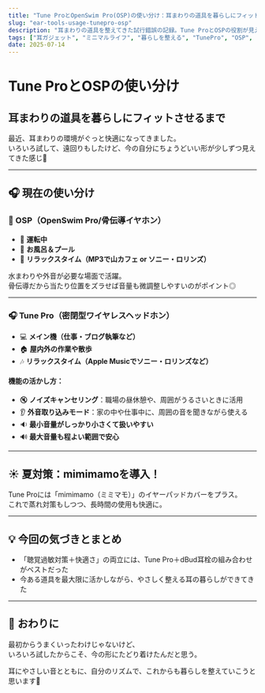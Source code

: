 ```yaml
---
title: "Tune ProとOpenSwim Pro(OSP)の使い分け：耳まわりの道具を暮らしにフィットさせるまで"
slug: "ear-tools-usage-tunepro-osp"
description: "耳まわりの道具を整えてきた試行錯誤の記録。Tune ProとOSPの役割が見えてきた今、音とやさしく付き合う暮らしが少しずつ育っています。"
tags: ["耳ガジェット", "ミニマルライフ", "暮らしを整える", "TunePro", "OSP", "聴覚過敏", "音のある暮らし", "ペイルの工夫"]
date: 2025-07-14
---
```


# Tune ProとOSPの使い分け  
## 耳まわりの道具を暮らしにフィットさせるまで

最近、耳まわりの環境がぐっと快適になってきました。  
いろいろ試して、遠回りもしたけど、今の自分にちょうどいい形が少しずつ見えてきた感じ🌿

---

## 🎧 現在の使い分け

### 🦴 OSP（OpenSwim Pro/骨伝導イヤホン）

- 🚗 **運転中**
- 🛁 **お風呂＆プール**
- 🧘 **リラックスタイム（MP3で山カフェ or ソニー・ロリンズ）**

水まわりや外音が必要な場面で活躍。  
骨伝導だから当たり位置をズラせば音量も微調整しやすいのがポイント◎

---

### 🎧 Tune Pro（密閉型ワイヤレスヘッドホン）

- 💻 **メイン機（仕事・ブログ執筆など）**
- 🏠 **屋内外の作業や散歩**
- 🎶 **リラックスタイム（Apple Musicでソニー・ロリンズなど）**

#### 機能の活かし方：

- 🔇 **ノイズキャンセリング**：職場の昼休憩や、周囲がうるさいときに活用
- 👂 **外音取り込みモード**：家の中や仕事中に、周囲の音を聞きながら使える
- 🔉 **最小音量がしっかり小さくて扱いやすい**
- 🔊 **最大音量も程よい範囲で安心**

---

## ☀️ 夏対策：mimimamoを導入！

Tune Proには「mimimamo（ミミマモ）」のイヤーパッドカバーをプラス。  
これで蒸れ対策もしつつ、長時間の使用も快適に。

---

## 💡 今回の気づきとまとめ

- 「聴覚過敏対策＋快適さ」の両立には、Tune Pro＋dBud耳栓の組み合わせがベストだった
- 今ある道具を最大限に活かしながら、やさしく整える耳の暮らしができてきた

---

## 🌿 おわりに

最初からうまくいったわけじゃないけど、  
いろいろ試したからこそ、今の形にたどり着けたんだと思う。

耳にやさしい音とともに、自分のリズムで、これからも暮らしを整えていこうと思います🍃
